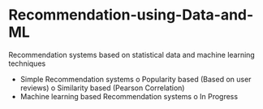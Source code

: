 # Recommendation-using-Data-and-ML
Recommendation systems based on statistical data and machine learning techniques

* Simple Recommendation systems
o Popularity based (Based on user reviews)
o Similarity based (Pearson Correlation)
* Machine learning based Recommendation systems
o In Progress
